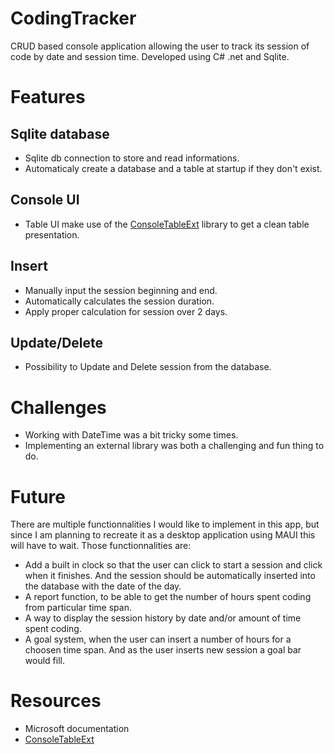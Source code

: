 # CodingTracker
CRUD based console application allowing the user to track its session of code by date and session time.
Developed using C# .net and Sqlite.

# Features
## Sqlite database
- Sqlite db connection to store and read informations.
- Automaticaly create a database and a table at startup if they don't exist.

## Console UI
- Table UI make use of the [ConsoleTableExt](https://github.com/minhhungit/ConsoleTableExt) library to get a clean table presentation.

## Insert
- Manually input the session beginning and end.
- Automatically calculates the session duration.
- Apply proper calculation for session over 2 days.

## Update/Delete
- Possibility to Update and Delete session from the database.

# Challenges
- Working with DateTime was a bit tricky some times.
- Implementing an external library was both a challenging and fun thing to do.

# Future
There are multiple functionnalities I would like to implement in this app, but since I am planning to recreate it as a desktop application using MAUI this will have to wait. 
Those functionnalities are:

- Add a built in clock so that the user can click to start a session and click when it finishes. And the session should be automatically inserted into the database with the date of the day.
- A report function, to be able to get the number of hours spent coding from particular time span.
- A way to display the session history by date and/or amount of time spent coding.
- A goal system, when the user can insert a number of hours for a choosen time span. And as the user inserts new session a goal bar would fill.

# Resources
- Microsoft documentation
- [ConsoleTableExt](https://github.com/minhhungit/ConsoleTableExt)
